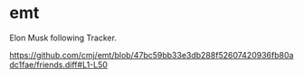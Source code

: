 # emt
Elon Musk following Tracker.

https://github.com/cmj/emt/blob/47bc59bb33e3db288f52607420936fb80adc1fae/friends.diff#L1-L50
